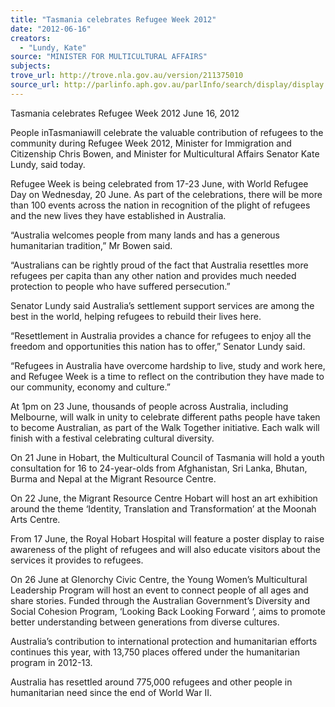 ```yaml
---
title: "Tasmania celebrates Refugee Week 2012"
date: "2012-06-16"
creators:
  - "Lundy, Kate"
source: "MINISTER FOR MULTICULTURAL AFFAIRS"
subjects:
trove_url: http://trove.nla.gov.au/version/211375010
source_url: http://parlinfo.aph.gov.au/parlInfo/search/display/display.w3p;query=Id%3A%22media/pressrel/2134802%22
---
```


 

 

 Tasmania celebrates Refugee Week 2012  June 16, 2012  

 People inTasmaniawill celebrate the valuable contribution of refugees to the community  during Refugee Week 2012, Minister for Immigration and Citizenship Chris Bowen, and  Minister for Multicultural Affairs Senator Kate Lundy, said today. 

 Refugee Week is being celebrated from 17-23 June, with World Refugee Day on Wednesday,  20 June. As part of the celebrations, there will be more than 100 events across the nation in  recognition of the plight of refugees and the new lives they have established in Australia. 

 “Australia welcomes people from many lands and has a generous humanitarian tradition,” Mr  Bowen said. 

 “Australians can be rightly proud of the fact that Australia resettles more refugees per capita  than any other nation and provides much needed protection to people who have suffered  persecution.” 

 Senator Lundy said Australia’s settlement support services are among the best in the world,  helping refugees to rebuild their lives here. 

 “Resettlement in Australia provides a chance for refugees to enjoy all the freedom and  opportunities this nation has to offer,” Senator Lundy said. 

 “Refugees in Australia have overcome hardship to live, study and work here, and Refugee  Week is a time to reflect on the contribution they have made to our community, economy and  culture.” 

 At 1pm on 23 June, thousands of people across Australia, including Melbourne, will walk in  unity to celebrate different paths people have taken to become Australian, as part of the Walk  Together initiative. Each walk will finish with a festival celebrating cultural diversity. 

 On 21 June in Hobart, the Multicultural Council of Tasmania will hold a youth consultation  for 16 to 24-year-olds from Afghanistan, Sri Lanka, Bhutan, Burma and Nepal at the Migrant  Resource Centre. 

 On 22 June, the Migrant Resource Centre Hobart will host an art exhibition around the theme  ‘Identity, Translation and Transformation’ at the Moonah Arts Centre. 

 From 17 June, the Royal Hobart Hospital will feature a poster display to raise awareness of  the plight of refugees and will also educate visitors about the services it provides to refugees. 

 On 26 June at Glenorchy Civic Centre, the Young Women’s Multicultural Leadership  Program will host an event to connect people of all ages and share stories. Funded through  the Australian Government’s Diversity and Social Cohesion Program, ‘Looking Back  Looking Forward ‘, aims to promote better understanding between generations from diverse  cultures. 

 Australia’s contribution to international protection and humanitarian efforts continues this  year, with 13,750 places offered under the humanitarian program in 2012-13. 

 Australia has resettled around 775,000 refugees and other people in humanitarian need since  the end of World War II. 

 

